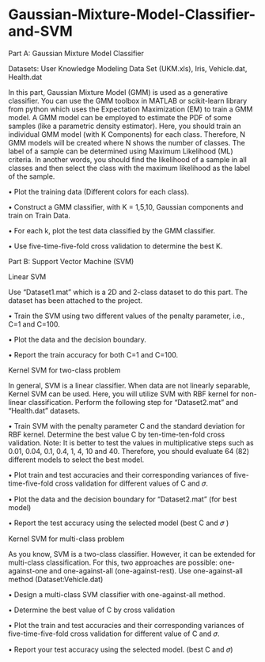 # Gaussian-Mixture-Model-Classifier-and-SVM
Part A: Gaussian Mixture Model Classifier

Datasets: User Knowledge Modeling Data Set (UKM.xls), Iris, Vehicle.dat, Health.dat

In this part, Gaussian Mixture Model (GMM) is used as a generative classifier. You can use the GMM toolbox in MATLAB or scikit-learn library from python which uses the Expectation Maximization (EM) to train a GMM model. A GMM model can be employed to estimate the PDF of some samples (like a parametric density estimator). Here, you should train an individual GMM model (with K Components) for each class. Therefore, N GMM models will be created where N shows the number of classes. The label of a sample can be determined using Maximum Likelihood (ML) criteria. In another words, you should find the likelihood of a sample in all classes and then select the class with the maximum likelihood as the label of the sample.

• Plot the training data (Different colors for each class).

• Construct a GMM classifier, with K = 1,5,10, Gaussian components and train on Train Data.

• For each k, plot the test data classified by the GMM classifier.

• Use five-time-five-fold cross validation to determine the best K.

Part B: Support Vector Machine (SVM) 

Linear SVM 

Use “Dataset1.mat” which is a 2D and 2-class dataset to do this part. The dataset has been attached to the project.

• Train the SVM using two different values of the penalty parameter, i.e., C=1 and C=100.

• Plot the data and the decision boundary.

• Report the train accuracy for both C=1 and C=100.

Kernel SVM for two-class problem 

In general, SVM is a linear classifier. When data are not linearly separable, Kernel SVM can be used. Here, you will utilize SVM with RBF kernel for non-linear classification. Perform the following step for “Dataset2.mat” and “Health.dat” datasets.

• Train SVM with the penalty parameter C and the standard deviation for RBF kernel. Determine the best value C by ten-time-ten-fold cross validation. Note: It is better to test the values in multiplicative steps such as 0.01, 0.04, 0.1, 0.4, 1, 4, 10 and 40. Therefore, you should evaluate 64 (82) different models to select the best model.

• Plot train and test accuracies and their corresponding variances of five-time-five-fold cross validation for different values of C and 𝜎.

• Plot the data and the decision boundary for “Dataset2.mat” (for best model)

• Report the test accuracy using the selected model (best C and 𝜎 )

Kernel SVM for multi-class problem 

As you know, SVM is a two-class classifier. However, it can be extended for multi-class
classification. For this, two approaches are possible: one-against-one and one-against-all
(one-against-rest). Use one-against-all method (Dataset:Vehicle.dat)

• Design a multi-class SVM classifier with one-against-all method.

• Determine the best value of C by cross validation

• Plot the train and test accuracies and their corresponding variances of five-time-five-fold cross validation for different value of C and 𝜎.

• Report your test accuracy using the selected model. (best C and 𝜎)

